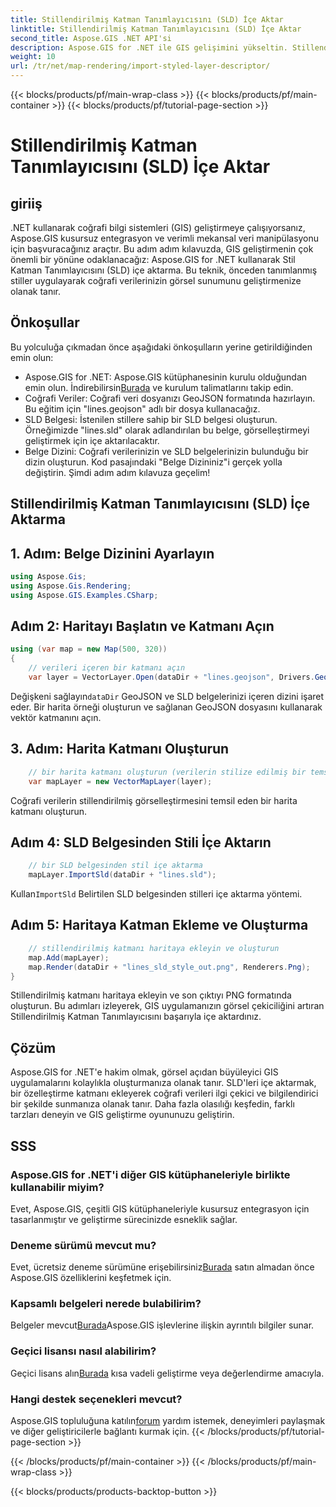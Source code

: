 ```yaml
---
title: Stillendirilmiş Katman Tanımlayıcısını (SLD) İçe Aktar
linktitle: Stillendirilmiş Katman Tanımlayıcısını (SLD) İçe Aktar
second_title: Aspose.GIS .NET API'si
description: Aspose.GIS for .NET ile GIS gelişimini yükseltin. Stillendirilmiş Katman Tanımlayıcıyı (SLD) zahmetsizce içe aktarın. Şimdi özelleştirme olanaklarını keşfedin!
weight: 10
url: /tr/net/map-rendering/import-styled-layer-descriptor/
---
```


{{< blocks/products/pf/main-wrap-class >}}
{{< blocks/products/pf/main-container >}}
{{< blocks/products/pf/tutorial-page-section >}}

# Stillendirilmiş Katman Tanımlayıcısını (SLD) İçe Aktar

## giriiş
.NET kullanarak coğrafi bilgi sistemleri (GIS) geliştirmeye çalışıyorsanız, Aspose.GIS kusursuz entegrasyon ve verimli mekansal veri manipülasyonu için başvuracağınız araçtır. Bu adım adım kılavuzda, GIS geliştirmenin çok önemli bir yönüne odaklanacağız: Aspose.GIS for .NET kullanarak Stil Katman Tanımlayıcısını (SLD) içe aktarma. Bu teknik, önceden tanımlanmış stiller uygulayarak coğrafi verilerinizin görsel sunumunu geliştirmenize olanak tanır.
## Önkoşullar
Bu yolculuğa çıkmadan önce aşağıdaki önkoşulların yerine getirildiğinden emin olun:
-  Aspose.GIS for .NET: Aspose.GIS kütüphanesinin kurulu olduğundan emin olun. İndirebilirsin[Burada](https://releases.aspose.com/gis/net/) ve kurulum talimatlarını takip edin.
- Coğrafi Veriler: Coğrafi veri dosyanızı GeoJSON formatında hazırlayın. Bu eğitim için "lines.geojson" adlı bir dosya kullanacağız.
- SLD Belgesi: İstenilen stillere sahip bir SLD belgesi oluşturun. Örneğimizde "lines.sld" olarak adlandırılan bu belge, görselleştirmeyi geliştirmek için içe aktarılacaktır.
- Belge Dizini: Coğrafi verilerinizin ve SLD belgelerinizin bulunduğu bir dizin oluşturun. Kod pasajındaki "Belge Dizininiz"i gerçek yolla değiştirin.
Şimdi adım adım kılavuza geçelim!
## Stillendirilmiş Katman Tanımlayıcısını (SLD) İçe Aktarma
## 1. Adım: Belge Dizinini Ayarlayın
```csharp
using Aspose.Gis;
using Aspose.Gis.Rendering;
using Aspose.GIS.Examples.CSharp;
```
## Adım 2: Haritayı Başlatın ve Katmanı Açın
```csharp
using (var map = new Map(500, 320))
{
    // verileri içeren bir katmanı açın
    var layer = VectorLayer.Open(dataDir + "lines.geojson", Drivers.GeoJson);
```
 Değişkeni sağlayın`dataDir` GeoJSON ve SLD belgelerinizi içeren dizini işaret eder.
Bir harita örneği oluşturun ve sağlanan GeoJSON dosyasını kullanarak vektör katmanını açın.
## 3. Adım: Harita Katmanı Oluşturun
```csharp
    // bir harita katmanı oluşturun (verilerin stilize edilmiş bir temsili)
    var mapLayer = new VectorMapLayer(layer);
```
Coğrafi verilerin stillendirilmiş görselleştirmesini temsil eden bir harita katmanı oluşturun.
## Adım 4: SLD Belgesinden Stili İçe Aktarın
```csharp
    // bir SLD belgesinden stil içe aktarma
    mapLayer.ImportSld(dataDir + "lines.sld");
```
 Kullan`ImportSld` Belirtilen SLD belgesinden stilleri içe aktarma yöntemi.
## Adım 5: Haritaya Katman Ekleme ve Oluşturma
```csharp
    // stillendirilmiş katmanı haritaya ekleyin ve oluşturun
    map.Add(mapLayer);
    map.Render(dataDir + "lines_sld_style_out.png", Renderers.Png);
}
```
Stillendirilmiş katmanı haritaya ekleyin ve son çıktıyı PNG formatında oluşturun.
Bu adımları izleyerek, GIS uygulamanızın görsel çekiciliğini artıran Stillendirilmiş Katman Tanımlayıcısını başarıyla içe aktardınız.
## Çözüm
Aspose.GIS for .NET'e hakim olmak, görsel açıdan büyüleyici GIS uygulamalarını kolaylıkla oluşturmanıza olanak tanır. SLD'leri içe aktarmak, bir özelleştirme katmanı ekleyerek coğrafi verileri ilgi çekici ve bilgilendirici bir şekilde sunmanıza olanak tanır. Daha fazla olasılığı keşfedin, farklı tarzları deneyin ve GIS geliştirme oyununuzu geliştirin.
## SSS
### Aspose.GIS for .NET'i diğer GIS kütüphaneleriyle birlikte kullanabilir miyim?
Evet, Aspose.GIS, çeşitli GIS kütüphaneleriyle kusursuz entegrasyon için tasarlanmıştır ve geliştirme sürecinizde esneklik sağlar.
### Deneme sürümü mevcut mu?
 Evet, ücretsiz deneme sürümüne erişebilirsiniz[Burada](https://releases.aspose.com/) satın almadan önce Aspose.GIS özelliklerini keşfetmek için.
### Kapsamlı belgeleri nerede bulabilirim?
 Belgeler mevcut[Burada](https://reference.aspose.com/gis/net/)Aspose.GIS işlevlerine ilişkin ayrıntılı bilgiler sunar.
### Geçici lisansı nasıl alabilirim?
 Geçici lisans alın[Burada](https://purchase.aspose.com/temporary-license/) kısa vadeli geliştirme veya değerlendirme amacıyla.
### Hangi destek seçenekleri mevcut?
 Aspose.GIS topluluğuna katılın[forum](https://forum.aspose.com/c/gis/33) yardım istemek, deneyimleri paylaşmak ve diğer geliştiricilerle bağlantı kurmak için.
{{< /blocks/products/pf/tutorial-page-section >}}

{{< /blocks/products/pf/main-container >}}
{{< /blocks/products/pf/main-wrap-class >}}

{{< blocks/products/products-backtop-button >}}
